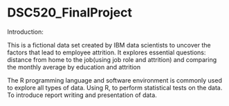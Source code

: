 # DSC520_FinalProject

Introduction:

This is a fictional data set created by IBM data scientists to uncover the factors that lead to employee attrition. It explores essential questions: distance from home to the job(using job role and attrition) and comparing the monthly average by education and attrition

The R programming language and software environment is commonly used to explore all types of data. 
Using R, to perform statistical tests on the data. To introduce report writing and presentation of data.
